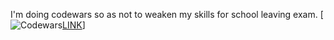 I'm doing codewars so as not to weaken my skills for school leaving exam.
[![Codewars](https://github.r2v.ch/codewars?user=trybula)[LINK](https://www.codewars.com/users/trybula)]

